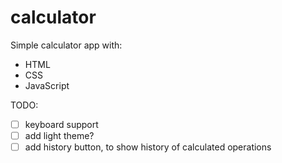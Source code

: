 # calculator

Simple calculator app with:

- HTML
- CSS
- JavaScript

TODO:

- [ ] keyboard support
- [ ] add light theme?
- [ ] add history button, to show history of calculated operations
